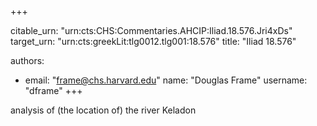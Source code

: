 +++


citable_urn: "urn:cts:CHS:Commentaries.AHCIP:Iliad.18.576.Jri4xDs"
target_urn: "urn:cts:greekLit:tlg0012.tlg001:18.576"
title: "Iliad 18.576"

authors:
- email: "frame@chs.harvard.edu"
  name: "Douglas Frame"
  username: "dframe"
+++

<p>analysis of (the location of) the river Keladon</p>